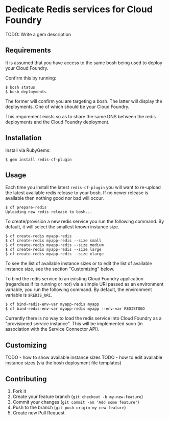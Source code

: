 # Dedicate Redis services for Cloud Foundry

TODO: Write a gem description

## Requirements

It is assumed that you have access to the same bosh being used to deploy your Cloud Foundry.

Confirm this by running:

```
$ bosh status
$ bosh deployments
```

The former will confirm you are targeting a bosh. The latter will display the deployments. One of which should be your Cloud Foundry.

This requirement exists so as to share the same DNS between the redis deployments and the Cloud Foundry deployment.

## Installation

Install via RubyGems:

```
$ gem install redis-cf-plugin
```

## Usage

Each time you install the latest `redis-cf-plugin` you will want to re-upload the latest available redis release to your bosh. If no newer release is available then nothing good nor bad will occur.

```
$ cf prepare-redis
Uploading new redis release to bosh...
```

To create/provision a new redis service you run the following command. By default, it will select the smallest known instance size.

```
$ cf create-redis myapp-redis
$ cf create-redis myapp-redis --size small
$ cf create-redis myapp-redis --size medium
$ cf create-redis myapp-redis --size large
$ cf create-redis myapp-redis --size xlarge
```

To see the list of available instance sizes or to edit the list of available instance size, see the section "Customizing" below.

To bind the redis service to an existing Cloud Foundry application (regardless if its running or not) via a simple URI passed as an environment variable, you run the following command. By default, the environment variable is `$REDIS_URI`.

```
$ cf bind-redis-env-var myapp-redis myapp
$ cf bind-redis-env-var myapp-redis myapp --env-var REDISTOGO
```

Currently there is no way to load the redis service into Cloud Foundry as a "provisioned service instance". This will be implemented soon (in association with the Service Connector API).

## Customizing

TODO - how to show available instance sizes
TODO - how to edit available instance sizes (via the bosh deployment file templates)

## Contributing

1. Fork it
2. Create your feature branch (`git checkout -b my-new-feature`)
3. Commit your changes (`git commit -am 'Add some feature'`)
4. Push to the branch (`git push origin my-new-feature`)
5. Create new Pull Request
